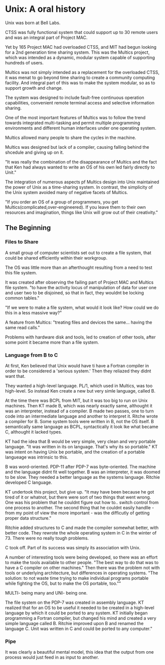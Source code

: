 # Unix: A oral history 
Unix was born at Bell Labs.

CTSS was fully functional system that could support up to 30 remote users
and was an integral part of Project MAC.

Yet by 165 Project MAC had overloaded CTSS, 
and MIT had begun looking for a 2nd generation time sharing system.
This was the Multics project, which was intended as a dynamic, modular system
capable of supporting hundreds of users.

Multics was not simply intended as a replacement for the overloaded CTSS,
it was menat to go beyond time sharing to create a community computing facility.
And integral part of this was to make the system modular, so as to support growth and change.

The system was designed to include fault-free continuous operation capabilities,
convenient remote terminal access and selective information sharing.

One of the most important features of Multics was to follow the trend towards
integrated multi-tasking and permit multiple programming environments
and different human interfaces under one operating system.

Multics allowed many people to share the cycles in the machine.

Multics was designed but lack of a compiler, causing falling behind the shcedule
and giving up on it. 

"It was really the combination of the disappearance of Multics and 
the fact that Ken had always wanted to write an OS of his own led fairly directly to Unit."

The integration of numerous aspects pf Multics design into Unix
maintained the power of Unix as a time-sharing system. 
In contrast, the simplicity of the Unix system avoided many of negative facets of Multics.

"If you order an OS of a group of programmers, you get Multics(complicated,over-engineered).
If you leave them to their own resources and imagination, things like Unix will grow out of their creativity."

## The Beginning

### Files to Share
A small group of computer scientists set out to create a file system,
that could be shared efficiently within their workgroup.

The OS was little more than an afterthought resulting from a need to test this file system.

It was created after observing the failing part of Project MAC and Multics file system.
"to have the activity locus of manipulation of data for user one and user two to be disjoined,
so that in fact, they wouldnt be locking common tables."

"If we were to make a file system, what would it look like?
How could we do this in a less massive way?"

A feature from Multics: "treating files and devices the same... having the same read calls."

Problems with hardware disk and tools, led to creation of other tools,
after some point it became more than a file system.

### Language from B to C
At first, Ken believed that Unix would have ti have a Fortran compiler 
in order to be considered a 'serious system.' Then they reliazed they didnt want that.

They wanted a high-level language. PL/1, which used in Multics, was too high-level.
So instead Ken create a new but very simle language, called B.

At the time there was BCPL from MIT, but it was too big to run on Unix machines.
Then KT made B, which was nearly exactly same, althought it was an interpreter, instead of a compiler.
B made two passes, one to turn code into an intermediate language and another to interpret it.
Ritche wrote a compiler for B. Some system tools were written in B, not the OS itself.
B semantically same language as BCPL, syntactically it look lke what became C, althought it lacked types.

KT had the idea that B would be very simple, very clean and very portable language.
"It was written in its on language. That's why its so portable."
KT was intent on having Unix be portable, and the creation of a portable langueage was intrinsic to this.

B was word-oriented. PDP-11 after PDP-7 was byte-oriented. 
The machine and the language didnt fit well together.
B was an interpreter, it was doomed to be slow.
They needed a better language as the systems language.
Ritchie developed C language.

KT undertook this project, but give up.
"It may have been because he got tired of it or whatnot, but there were sort of two things
that went wrong. One was his problem that he couldnt figure out how to..
switch control from one process to another. The second thing that 
he couldnt easily handlle - from my point of view the more important - was the difficutly of getting proper data structure."

Ritchie added structures to C and made the compiler somewhat better, with better code.
They rewrote the whole operating system in C in the winter of 73.
There were no really tough problems.

C took off. Part of its success was simply its association with Unix.

A number of interesting tools were being developed,
so there was an effort to make the tools available to other people.
"The best way to do that was to have a C compiler on other machines."
Then there was the problem not with tools or underlying architecture, 
but differences in operating systems.
"The solution: to not waste time trying to make individual programs portable
while fighting the OS, but to make the OS portable, too.""

MULTI- being many and UNI- being one.

The file system on the PDP-7 was created in assembly language.
KT realized that for an OS to be useful it needed to be created in a high-level language
by which it could be ported to any system. KT initially began programming a Fortran compiler,
but changed his mind and created a very simple language called B.
Ritchie improved upon B and renamed the language C.
Unit was written in C and could be ported to any computer."

### Pipe
It was clearly a beautiful mental model, this idea that
the output from one process would just feed in as input to another.

